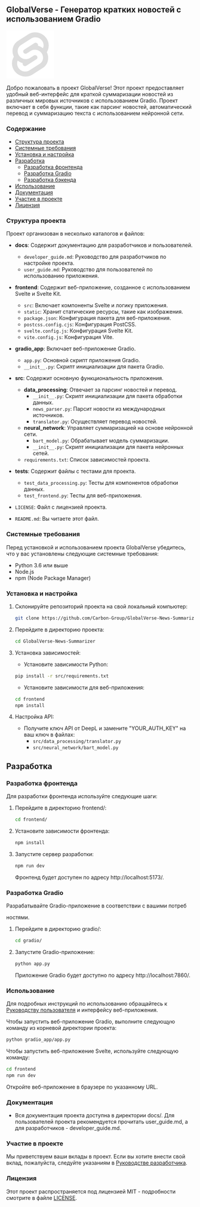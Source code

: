 ## GlobalVerse - Генератор кратких новостей с использованием Gradio

![Логотип GlobalVerse](frontend/static/favicon.png)

Добро пожаловать в проект GlobalVerse! Этот проект предоставляет удобный веб-интерфейс для краткой суммаризации новостей из различных мировых источников с использованием Gradio. Проект включает в себя функции, такие как парсинг новостей, автоматический перевод и суммаризацию текста с использованием нейронной сети.

### Содержание
- [Структура проекта](#структура-проекта)
- [Системные требования](#системные-требования)
- [Установка и настройка](#установка-и-настройка)
- [Разработка](#разработка)
  - [Разработка фронтенда](#разработка-фронтенда)
  - [Разработка Gradio](#разработка-gradio)
  - [Разработка бэкенда](#разработка-бэкенда)
- [Использование](#использование)
- [Документация](#документация)
- [Участие в проекте](#участие-в-проекте)
- [Лицензия](#лицензия)

### Структура проекта

Проект организован в несколько каталогов и файлов:

- **docs**: Содержит документацию для разработчиков и пользователей.
  - `developer_guide.md`: Руководство для разработчиков по настройке проекта.
  - `user_guide.md`: Руководство для пользователей по использованию приложения.

- **frontend**: Содержит веб-приложение, созданное с использованием Svelte и Svelte Kit.
  - `src`: Включает компоненты Svelte и логику приложения.
  - `static`: Хранит статические ресурсы, такие как изображения.
  - `package.json`: Конфигурация пакета для веб-приложения.
  - `postcss.config.cjs`: Конфигурация PostCSS.
  - `svelte.config.js`: Конфигурация Svelte Kit.
  - `vite.config.js`: Конфигурация Vite.

- **gradio_app**: Включает веб-приложение Gradio.
  - `app.py`: Основной скрипт приложения Gradio.
  - `__init__.py`: Скрипт инициализации для пакета Gradio.

- **src**: Содержит основную функциональность приложения.
  - **data_processing**: Отвечает за парсинг новостей и перевод.
    - `__init__.py`: Скрипт инициализации для пакета обработки данных.
    - `news_parser.py`: Парсит новости из международных источников.
    - `translator.py`: Осуществляет перевод новостей.
  - **neural_network**: Управляет суммаризацией на основе нейронной сети.
    - `bart_model.py`: Обрабатывает модель суммаризации.
    - `__init__.py`: Скрипт инициализации для пакета нейронных сетей.
  - `requirements.txt`: Список зависимостей проекта.

- **tests**: Содержит файлы с тестами для проекта.
  - `test_data_processing.py`: Тесты для компонентов обработки данных.
  - `test_frontend.py`: Тесты для веб-приложения.

- `LICENSE`: Файл с лицензией проекта.
- `README.md`: Вы читаете этот файл.

### Системные требования

Перед установкой и использованием проекта GlobalVerse убедитесь, что у вас установлены следующие системные требования:

- Python 3.6 или выше
- Node.js
- npm (Node Package Manager)

### Установка и настройка

1. Склонируйте репозиторий проекта на свой локальный компьютер:

   ```bash
   git clone https://github.com/Carbon-Group/GlobalVerse-News-Summarizer.git
   ```

2. Перейдите в директорию проекта:

   ```bash
   cd GlobalVerse-News-Summarizer
   ```

3. Установка зависимостей:

   - Установите зависимости Python:

   ```bash
   pip install -r src/requirements.txt
   ```

   - Установите зависимости для веб-приложения:

   ```bash
   cd frontend
   npm install
   ```

4. Настройка API:

   - Получите ключ API от DeepL и замените "YOUR_AUTH_KEY" на ваш ключ в файлах:
     - `src/data_processing/translator.py`
     - `src/neural_network/bart_model.py`

## Разработка

### Разработка фронтенда

Для разработки фронтенда используйте следующие шаги:

1. Перейдите в директорию frontend/:

   ```bash
   cd frontend/
   ```

2. Установите зависимости фронтенда:

   ```bash
   npm install
   ```

3. Запустите сервер разработки:

   ```bash
   npm run dev
   ```

   Фронтенд будет доступен по адресу http://localhost:5173/.

### Разработка Gradio

Разрабатывайте Gradio-приложение в соответствии с вашими потреб

ностями.

1. Перейдите в директорию gradio/:

   ```bash
   cd gradio/
   ```

2. Запустите Gradio-приложение:

   ```bash
   python app.py
   ```

   Приложение Gradio будет доступно по адресу http://localhost:7860/.

### Использование

Для подробных инструкций по использованию обращайтесь к [Руководству пользователя](docs/user_guide.md) и интерфейсу веб-приложения.

Чтобы запустить веб-приложение Gradio, выполните следующую команду из корневой директории проекта:

```bash
python gradio_app/app.py
```

Чтобы запустить веб-приложение Svelte, используйте следующую команду:

```bash
cd frontend
npm run dev
```

Откройте веб-приложение в браузере по указанному URL.

### Документация

- Вся документация проекта доступна в директории docs/. Для пользователей проекта рекомендуется прочитать user_guide.md, а для разработчиков - developer_guide.md.

### Участие в проекте

Мы приветствуем ваши вклады в проект. Если вы хотите внести свой вклад, пожалуйста, следуйте указаниям в [Руководстве разработчика](docs/developer_guide.md).

### Лицензия

Этот проект распространяется под лицензией MIT - подробности смотрите в файле [LICENSE](LICENSE).